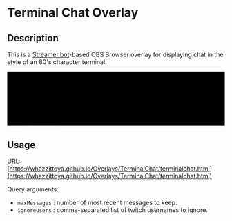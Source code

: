 # Terminal Chat Overlay
## Description
This is a [Streamer.bot](https://Streamer.bot)-based OBS Browser overlay for displaying chat in the style of an 80's character terminal.

![Demo Thumbnail](demo.gif)

## Usage
URL: [https://whazzittoya.github.io/Overlays/TerminalChat/terminalchat.html](https://whazzittoya.github.io/Overlays/TerminalChat/terminalchat.html)

Query arguments:
* `maxMessages` : number of most recent messages to keep.
* `ignoreUsers` : comma-separated list of twitch usernames to ignore.
